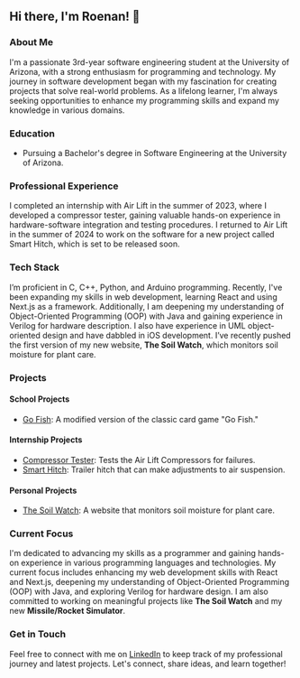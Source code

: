 ## Hi there, I'm Roenan! 👋

### About Me
I'm a passionate 3rd-year software engineering student at the University of Arizona, with a strong enthusiasm for programming and technology. My journey in software development began with my fascination for creating projects that solve real-world problems. As a lifelong learner, I'm always seeking opportunities to enhance my programming skills and expand my knowledge in various domains.

### Education
- Pursuing a Bachelor's degree in Software Engineering at the University of Arizona.

### Professional Experience
I completed an internship with Air Lift in the summer of 2023, where I developed a compressor tester, gaining valuable hands-on experience in hardware-software integration and testing procedures. I returned to Air Lift in the summer of 2024 to work on the software for a new project called Smart Hitch, which is set to be released soon.

### Tech Stack
I’m proficient in C, C++, Python, and Arduino programming. Recently, I've been expanding my skills in web development, learning React and using Next.js as a framework. Additionally, I am deepening my understanding of Object-Oriented Programming (OOP) with Java and gaining experience in Verilog for hardware description. I also have experience in UML object-oriented design and have dabbled in iOS development. I’ve recently pushed the first version of my new website, **The Soil Watch**, which monitors soil moisture for plant care.

### Projects

#### School Projects
- [Go Fish](https://github.com/Roenan-b/Modified-Go-Fish-Game): A modified version of the classic card game "Go Fish."

#### Internship Projects
- [Compressor Tester](https://github.com/Roenan-b/Compressor-Tester): Tests the Air Lift Compressors for failures.
- [Smart Hitch](https://github.com/Roenan-b/Smart-Hitch): Trailer hitch that can make adjustments to air suspension.

#### Personal Projects
- [The Soil Watch](https://github.com/Roenan-b/The-Soil-Watch): A website that monitors soil moisture for plant care.

### Current Focus
I'm dedicated to advancing my skills as a programmer and gaining hands-on experience in various programming languages and technologies. My current focus includes enhancing my web development skills with React and Next.js, deepening my understanding of Object-Oriented Programming (OOP) with Java, and exploring Verilog for hardware design. I am also committed to working on meaningful projects like **The Soil Watch** and my new **Missile/Rocket Simulator**.

### Get in Touch
Feel free to connect with me on [LinkedIn](https://www.linkedin.com/in/roenan/) to keep track of my professional journey and latest projects. Let's connect, share ideas, and learn together!
